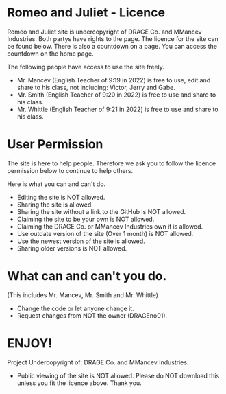 # Romeo and Juliet - Licence

Romeo and Juliet site is undercopyright of DRAGE Co. and MMancev Industries. Both partys have rights to the page. The licence for the site can be found below. There is also a countdown on a page. You can access the countdown on the home page.

The following people have access to use the site freely.

- Mr. Mancev (English Teacher of 9:19 in 2022) is free to use, edit and share to his class, not including: Victor, Jerry and Gabe.
- Mr. Smith (English Teacher of 9:20 in 2022) is free to use and share to his class.
- Mr. Whittle (English Teacher of 9:21 in 2022) is free to use and share to his class.

# User Permission

The site is here to help people. Therefore we ask you to follow the licence permission below to continue to help others.

Here is what you can and can't do.

- Editing the site is NOT allowed.
- Sharing the site is allowed.
- Sharing the site without a link to the GitHub is NOT allowed.
- Claiming the site to be your own is NOT allowed.
- Claiming the DRAGE Co. or MMancev Industries own it is allowed.
- Use outdate version of the site (Over 1 month) is NOT allowed.
- Use the newest version of the site is allowed.
- Sharing older versions is NOT allowed.

# What can and can't you do.
(This includes Mr. Mancev, Mr. Smith and Mr. Whittle)

- Change the code or let anyone change it.
- Request changes from NOT the owner (DRAGEno01).

# ENJOY!
Project Undercopyright of: DRAGE Co. and MMancev Industries.

- Public viewing of the site is NOT allowed. Please do NOT download this unless you fit the licence above. Thank you.
